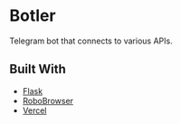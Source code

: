 # Botler

Telegram bot that connects to various APIs.

## Built With

* [Flask](https://flask.palletsprojects.com/en/1.1.x/)
* [RoboBrowser](https://github.com/jmcarp/robobrowser)
* [Vercel](https://vercel.com/)
